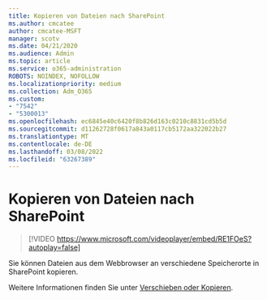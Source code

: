 ```yaml
---
title: Kopieren von Dateien nach SharePoint
ms.author: cmcatee
author: cmcatee-MSFT
manager: scotv
ms.date: 04/21/2020
ms.audience: Admin
ms.topic: article
ms.service: o365-administration
ROBOTS: NOINDEX, NOFOLLOW
ms.localizationpriority: medium
ms.collection: Adm_O365
ms.custom:
- "7542"
- "5300013"
ms.openlocfilehash: ec6845e40c6420f8b826d163c0210c8831cd5b5d
ms.sourcegitcommit: d11262728f0617a843a0117cb5172aa322022b27
ms.translationtype: MT
ms.contentlocale: de-DE
ms.lasthandoff: 03/08/2022
ms.locfileid: "63267389"
---
```

# <a name="copy-files-to-sharepoint"></a>Kopieren von Dateien nach SharePoint

> [!VIDEO https://www.microsoft.com/videoplayer/embed/RE1FOeS?autoplay=false]

Sie können Dateien aus dem Webbrowser an verschiedene Speicherorte in SharePoint kopieren.

Weitere Informationen finden Sie unter [Verschieben oder Kopieren](https://support.microsoft.com/office/00e2f483-4df3-46be-a861-1f5f0c1a87bc).
